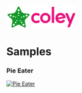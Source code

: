 ![StaroColey](https://github.com/starohub/starocoley/raw/master/resources/images/starocoley-64.png)

# Samples

### Pie Eater

[![Pie Eater](https://github.com/starohub/starocoley/raw/master/samples/pie-eater/src/pie-eater.png)](https://github.com/starohub/starocoley/tree/master/samples/pie-eater)
